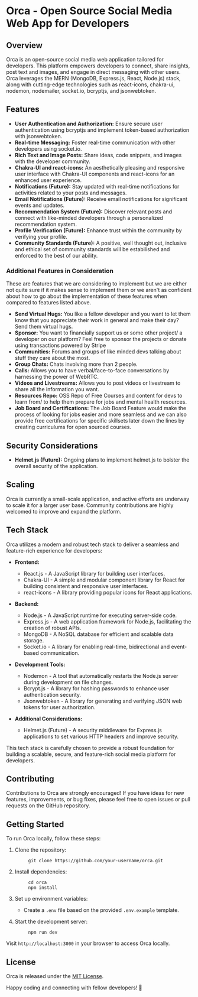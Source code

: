 # Orca - Open Source Social Media Web App for Developers

## Overview

Orca is an open-source social media web application tailored for developers. This platform empowers developers to connect, share insights, post text and images, and engage in direct messaging with other users. Orca leverages the MERN (MongoDB, Express.js, React, Node.js) stack, along with cutting-edge technologies such as react-icons, chakra-ui, nodemon, nodemailer, socket.io, bcryptjs, and jsonwebtoken.

## Features

- **User Authentication and Authorization:** Ensure secure user authentication using bcryptjs and implement token-based authorization with jsonwebtoken.
- **Real-time Messaging:** Foster real-time communication with other developers using socket.io.
- **Rich Text and Image Posts:** Share ideas, code snippets, and images with the developer community.
- **Chakra-UI and react-icons:** An aesthetically pleasing and responsive user interface with Chakra-UI components and react-icons for an enhanced user experience.
- **Notifications (Future):** Stay updated with real-time notifications for activities related to your posts and messages.
- **Email Notifications (Future):** Receive email notifications for significant events and updates.
- **Recommendation System (Future):** Discover relevant posts and connect with like-minded developers through a personalized recommendation system.
- **Profile Verification (Future):** Enhance trust within the community by verifying your profile.
- **Community Standards (Future):** A positive, well thought out, inclusive and ethical set of community standards will be estabilished and enforced to the best of our ability.

### Additional Features in Consideration

These are features that we are considering to implement but we are either not quite sure if it makes sense to implement them or we aren't as confident about how to go about the implementation of these features when compared to features listed above.

- **Send Virtual Hugs:** You like a fellow developer and you want to let them know that you appreciate their work in general and make their day? Send them virtual hugs.
- **Sponsor:**  You want to financially support us or some other project/ a developer on our platform? Feel free to sponsor the projects or donate using transactions powered by Stripe
- **Communities:** Forums and groups of like minded devs talking about stuff they care about the most.
- **Group Chats:** Chats involving more than 2 people.
- **Calls:** Allows you to have verbal/face-to-face conversations by harnessing the power of WebRTC.
- **Videos and Livestreams:** Allows you to post videos or livestream to share all the information you want.
- **Resources Repo:** OSS Repo of Free Courses and content for devs to learn from/ to help them prepare for jobs and mental health resources.
- **Job Board and Certifications:** The Job Board Feature would make the process of looking for jobs easier and more seamless and we can also provide free certifications for specific skillsets later down the lines by creating curriculums for open sourced courses.  

## Security Considerations

- **Helmet.js (Future):** Ongoing plans to implement helmet.js to bolster the overall security of the application.

## Scaling

Orca is currently a small-scale application, and active efforts are underway to scale it for a larger user base. Community contributions are highly welcomed to improve and expand the platform.


## Tech Stack

Orca utilizes a modern and robust tech stack to deliver a seamless and feature-rich experience for developers:

- **Frontend:**
  - React.js - A JavaScript library for building user interfaces.
  - Chakra-UI - A simple and modular component library for React for building consistent and responsive user interfaces.
  - react-icons - A library providing popular icons for React applications.
  
- **Backend:**
  - Node.js - A JavaScript runtime for executing server-side code.
  - Express.js - A web application framework for Node.js, facilitating the creation of robust APIs.
  - MongoDB - A NoSQL database for efficient and scalable data storage.
  - Socket.io - A library for enabling real-time, bidirectional and event-based communication.

- **Development Tools:**
  - Nodemon - A tool that automatically restarts the Node.js server during development on file changes.
  - Bcrypt.js - A library for hashing passwords to enhance user authentication security.
  - Jsonwebtoken - A library for generating and verifying JSON web tokens for user authorization.

- **Additional Considerations:**
  - Helmet.js (Future) - A security middleware for Express.js applications to set various HTTP headers and improve security.

This tech stack is carefully chosen to provide a robust foundation for building a scalable, secure, and feature-rich social media platform for developers.

## Contributing

Contributions to Orca are strongly encouraged! If you have ideas for new features, improvements, or bug fixes, please feel free to open issues or pull requests on the GitHub repository.

## Getting Started

To run Orca locally, follow these steps:

1. Clone the repository:

   ```
        git clone https://github.com/your-username/orca.git
   ```

2. Install dependencies:
   
   ```
        cd orca
        npm install
   ```

3. Set up environment variables:
   - Create a `.env` file based on the provided `.env.example` template.

4. Start the development server:
   
   ```
        npm run dev
   ```

Visit `http://localhost:3000` in your browser to access Orca locally.

## License
Orca is released under the [MIT License](LICENSE).

Happy coding and connecting with fellow developers! 🚀